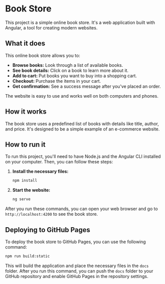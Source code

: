 # Book Store

This project is a simple online book store. It's a web application built with Angular, a tool for creating modern websites.

## What it does

This online book store allows you to:

*   **Browse books:** Look through a list of available books.
*   **See book details:** Click on a book to learn more about it.
*   **Add to cart:** Put books you want to buy into a shopping cart.
*   **Checkout:** Purchase the items in your cart.
*   **Get confirmation:** See a success message after you've placed an order.

The website is easy to use and works well on both computers and phones.

## How it works

The book store uses a predefined list of books with details like title, author, and price. It's designed to be a simple example of an e-commerce website.

## How to run it

To run this project, you'll need to have Node.js and the Angular CLI installed on your computer. Then, you can follow these steps:

1.  **Install the necessary files:**
    ```bash
    npm install
    ```
2.  **Start the website:**
    ```bash
    ng serve
    ```
After you run these commands, you can open your web browser and go to `http://localhost:4200` to see the book store.

## Deploying to GitHub Pages

To deploy the book store to GitHub Pages, you can use the following command:

```bash
npm run build:static
```

This will build the application and place the necessary files in the `docs` folder. After you run this command, you can push the `docs` folder to your GitHub repository and enable GitHub Pages in the repository settings.
